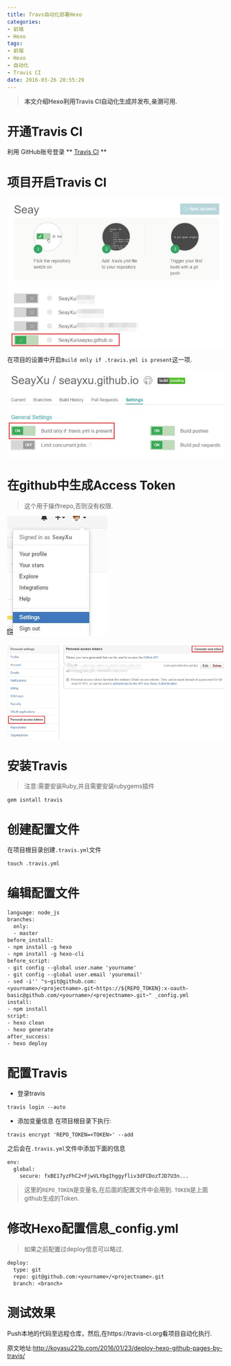 ```yaml
---
title: Travs自动化部署Hexo
categories:
- 前端
- Hexo
tags:
- 前端
- Hexo
- 自动化
- Travis CI
date: 2016-03-26 20:55:29
---
```


>**本文介绍Hexo利用Travis CI自动化生成并发布,亲测可用.**

# 开通Travis CI
利用 GitHub账号登录 ** [Travis CI](https://travis-ci.org/) **

# 项目开启Travis CI

![use travis-ci][1]

在项目的设置中开启`Build only if .travis.yml is present`这一项.

![travis-ci setting][2]

# 在github中生成Access Token
>这个用于操作repo,否则没有权限.

![Profile Setting][3]

![Access Tokens][4]

# 安装Travis
>注意:需要安装Ruby,并且需要安装rubygems插件

``` shell
gem isntall travis
```

# 创建配置文件

在项目根目录创建`.travis.yml`文件
``` shell
touch .travis.yml
```

# 编辑配置文件
``` shell
language: node_js
branches:
  only:
  - master
before_install:
- npm install -g hexo
- npm install -g hexo-cli
before_script:
- git config --global user.name 'yourname'
- git config --global user.email 'youremail'
- sed -i'' "s~git@github.com:<yourname>/<projectname>.git~https://${REPO_TOKEN}:x-oauth-basic@github.com/<yourname>/<projectname>.git~" _config.yml
install:
- npm install
script:
- hexo clean
- hexo generate
after_success:
- hexo deploy
```

# 配置Travis

* 登录travis
``` shell
travis login --auto
```

* 添加变量信息
在项目根目录下执行:
``` shell
travis encrypt 'REPO_TOKEN=<TOKEN>' --add
```
之后会在`.travis.yml`文件中添加下面的信息
``` shell
env:
  global:
    secure: fxBE17yzFhC2+FjwVLYbgIhggyfliv3dFCDozTJD7U3n...
```
>这里的`REPO_TOKEN`是变量名,在后面的配置文件中会用到.
>`TOKEN`是上面github生成的Token.

# 修改Hexo配置信息_config.yml
>如果之前配置过deploy信息可以略过.

``` shell
deploy:
  type: git
  repo: git@github.com:<yourname>/<projectname>.git
  branch: <branch>
```

# 测试效果
Push本地的代码至远程仓库，然后,在https://travis-ci.org看项目自动化执行.

原文地址:http://koyasu221b.com/2016/01/23/deploy-hexo-github-pages-by-travis/

[1]:/static/images/hexo-with-travisci.jpg
[2]:/static/images/hexo-with-travisci-setting.jpg
[3]:/static/images/20160328230629.jpg
[4]:/static/images/20160328230729.jpg
